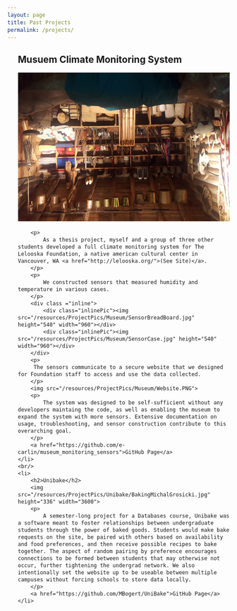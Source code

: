 ```yaml
---
layout: page
title: Past Projects
permalink: /projects/
---
```


<ul style="list-style: none;">
	<li>
		<h2>Musuem Climate Monitoring System</h2>
		<img src="/resources/ProjectPics/Museum/Museum.jpg" height="336" width="3600" class="rotateimg180">


		<p>
			As a thesis project, myself and a group of three other students developed a full climate monitoring system for The Lelooska Foundation, a native american cultural center in Vancouver, WA <a href="http://lelooska.org/">(See Site)</a>.
		</p>
		<p> 
			We constructed sensors that measured humidity and temperature in various cases.
		</p>
		<div class ="inline">
			<div class="inlinePic"><img src="/resources/ProjectPics/Museum/SensorBreadBoard.jpg" height="540" width="960"></div>
			<div class="inlinePic"><img src="/resources/ProjectPics/Museum/SensorCase.jpg" height="540" width="960"></div>
		</div>
		<p>
		 The sensors communicate to a secure website that we designed for Foundation staff to access and use the data collected. 
		</p>
		<img src="/resources/ProjectPics/Museum/Website.PNG">
		<p>
			The system was designed to be self-sufficient without any developers maintaing the code, as well as enabling the museum to expand the system with more sensors. Extensive documentation on usage, troubleshooting, and sensor construction contribute to this overarching goal.
		</p>
		<a href="https://github.com/e-carlin/museum_monitoring_sensors">GitHub Page</a>
	</li>
	<br/>
	<li>
		<h2>Unibake</h2>
		<img src="/resources/ProjectPics/Unibake/BakingMichalGrosicki.jpg" height="336" width="3600">
		<p>
			A semester-long project for a Databases course, Unibake was a software meant to foster relationships between undergraduate students through the power of baked goods. Students would make bake requests on the site, be paired with others based on availability and food preferences, and then receive possible recipes to bake together. The aspect of random pairing by preference encourages connections to be formed between students that may otherwise not occur, further tightening the undergrad network. We also intentionally set the website up to be useable between multiple campuses without forcing schools to store data locally. 			
		</p>
		<a href="https://github.com/MBogert/UniBake">GitHub Page</a>
	</li>

</ul>

<style>

	.head { width:100%;}

	.logo {float:left; padding:10px;}

	.rotateimg180 {
	  -webkit-transform:rotate(180deg);
	  -moz-transform: rotate(180deg);
	  -ms-transform: rotate(180deg);
	  -o-transform: rotate(180deg);
	  transform: rotate(180deg);
	}

</style>